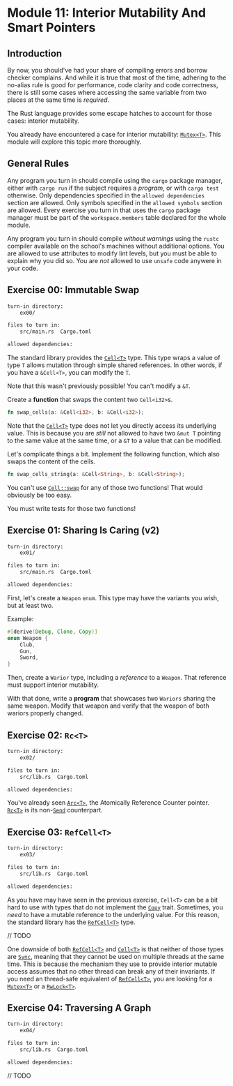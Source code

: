 # Module 11: Interior Mutability And Smart Pointers

## Introduction

By now, you should've had your share of compiling errors and borrow checker complains. And while it
is true that most of the time, adhering to the no-alias rule is good for performance, code clarity
and code correctness, there is still some cases where accessing the same variable from two places
at the same time is *required*.

The Rust language provides some escape hatches to account for those cases: interior mutability.

You already have encountered a case for interior mutability: [`Mutex<T>`](https://doc.rust-lang.org/std/sync/struct.Mutex.html).
This module will explore this topic more thoroughly.

## General Rules

Any program you turn in should compile using the `cargo` package manager, either with `cargo run`
if the subject requires a *program*, or with `cargo test` otherwise. Only dependencies specified
in the `allowed dependencies` section are allowed. Only symbols specified in the `allowed symbols`
section are allowed. Every exercise you turn in that uses the `cargo` package manager must be part
of the `workspace.members` table declared for the whole module.

Any program you turn in should compile *without warnings* using the `rustc` compiler available on
the school's machines without additional options. You are allowed to use attributes to modify lint
levels, but you must be able to explain why you did so. You are *not* allowed to use `unsafe` code
anywere in your code.

## Exercise 00: Immutable Swap

```txt
turn-in directory:
    ex00/

files to turn in:
    src/main.rs  Cargo.toml

allowed dependencies:

```

The standard library provides the [`Cell<T>`] type. This type wraps a value of type `T` allows
mutation through simple shared references. In other words, if you have a `&Cell<T>`, you can modify
the `T`.

Note that this wasn't previously possible! You can't modify a `&T`.

Create a **function** that swaps the content two `Cell<i32>`s.

```Rust
fn swap_cells(a: &Cell<i32>, b: &Cell<i32>);
```

Note that the [`Cell<T>`] type does not let you directly access its underlying value. This is
because you are *still* not allowed to have two `&mut T` pointing to the same value at the same
time, or a `&T` to a value that can be modified.

Let's complicate things a bit. Implement the following function, which also swaps the content of
the cells.

```Rust
fn swap_cells_string(a: &Cell<String>, b: &Cell<String>);
```

You can't use [`Cell::swap`](https://doc.rust-lang.org/std/cell/struct.Cell.html#method.swap) for
any of those two functions! That would obviously be too easy.

You must write tests for those two functions!

## Exercise 01: Sharing Is Caring (v2)

```txt
turn-in directory:
    ex01/

files to turn in:
    src/main.rs  Cargo.toml

allowed dependencies:

```

First, let's create a `Weapon` `enum`. This type may have the variants you wish, but at least two.

Example:

```Rust
#[derive(Debug, Clone, Copy)]
enum Weapon {
    Club,
    Gun,
    Sword,
}
```

Then, create a `Warior` type, including a *reference* to a `Weapon`. That reference must support
interior mutability.

With that done, write a **program** that showcases two `Wariors` sharing the same weapon. Modify
that weapon and verify that the weapon of both wariors properly changed.

## Exercise 02: `Rc<T>`

```txt
turn-in directory:
    ex02/

files to turn in:
    src/lib.rs  Cargo.toml

allowed dependencies:

```

You've already seen [`Arc<T>`](https://doc.rust-lang.org/std/sync/struct.Arc.html), the Atomically
Reference Counter pointer. [`Rc<T>`](https://doc.rust-lang.org/std/rc/struct.Rc.html) is its
non-[`Send`](https://doc.rust-lang.org/std/marker/trait.Send.html) counterpart.

## Exercise 03: `RefCell<T>`

```txt
turn-in directory:
    ex03/

files to turn in:
    src/lib.rs  Cargo.toml

allowed dependencies:

```

As you have may have seen in the previous exercise, `Cell<T>` can be a bit hard to use with types
that do not implement the [`Copy`](https://doc.rust-lang.org/std/marker/trait.Copy.html) trait.
Sometimes, you *need* to have a mutable reference to the underlying value. For this reason, the
standard library has the [`RefCell<T>`] type.

// TODO

One downside of both [`RefCell<T>`] and [`Cell<T>`] is that neither of those types are
[`Sync`](https://doc.rust-lang.org/std/marker/trait.Sync.html), meaning that they cannot be used
on multiple threads at the same time. This is because the mechanism they use to provide interior
mutable access assumes that no other thread can break any of their invariants. If you need an
thread-safe equivalent of [`RefCell<T>`], you are looking for a [`Mutex<T>`](https://doc.rust-lang.org/std/sync/struct.Mutex.html)
or a [`RwLock<T>`](https://doc.rust-lang.org/std/sync/struct.RwLock.html).

## Exercise 04: Traversing A Graph

```txt
turn-in directory:
    ex04/

files to turn in:
    src/lib.rs  Cargo.toml

allowed dependencies:

```

// TODO

[`Cell<T>`]: https://doc.rust-lang.org/std/cell/struct.Cell.html
[`RefCell<T>`]: https://doc.rust-lang.org/std/cell/struct.RefCell.html
[`Rc<T>`]: https://doc.rust-lang.org/std/rc/struct.Rc.html
